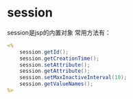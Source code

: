 # session

session是jsp的内置对象
常用方法有：

```jsp
<%
    session.getId();
    session.getCreationTime();
    session.setAttribute();
    session.getAttribute();
    session.setMaxInactiveInterval(10);
    session.getValueNames();
%>
```